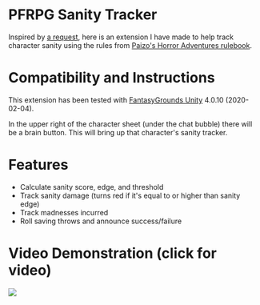 # PFRPG Sanity Tracker
Inspired by [a request](https://svn.fantasygrounds.com/forums/showthread.php?59500-PFRPG-Live-Hitpoints-from-Constitution-Extension&p=525035&viewfull=1#post525035), here is an extension I have made to help track character sanity using the rules from [Paizo's Horror Adventures rulebook](https://paizo.com/products/btpy9n5a/discuss&page=10?Pathfinder-Roleplaying-Game-Horror-Adventures).

# Compatibility and Instructions
This extension has been tested with [FantasyGrounds Unity](https://www.fantasygrounds.com/home/FantasyGroundsUnity.php) 4.0.10 (2020-02-04).

In the upper right of the character sheet (under the chat bubble) there will be a brain button. This will bring up that character's sanity tracker.

# Features
* Calculate sanity score, edge, and threshold
* Track sanity damage (turns red if it's equal to or higher than sanity edge)
* Track madnesses incurred
* Roll saving throws and announce success/failure

# Video Demonstration (click for video)
[<img src="https://i.ytimg.com/vi_webp/uuY4c72XhwI/hqdefault.webp">](https://youtu.be/uuY4c72XhwI)
